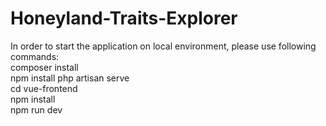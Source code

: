 # Honeyland-Traits-Explorer
In order to start the application on local environment, please use following commands:  
composer install  
npm install 
php artisan serve  
cd vue-frontend  
npm install   
npm run dev  
